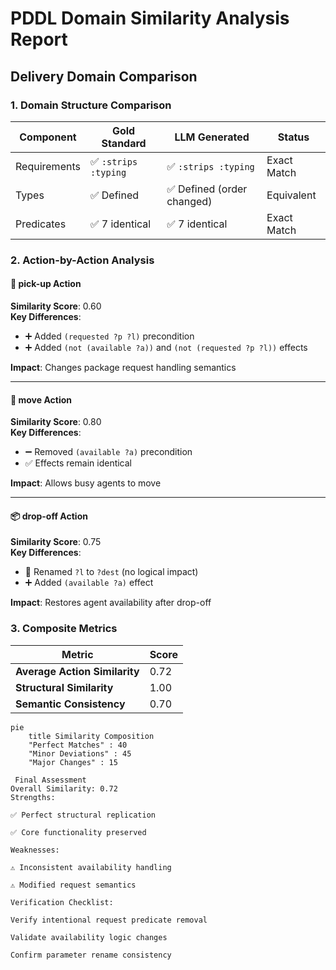 # PDDL Domain Similarity Analysis Report
## Delivery Domain Comparison

### 1. Domain Structure Comparison
| Component          | Gold Standard | LLM Generated | Status       |
|--------------------|---------------|---------------|--------------|
| Requirements       | ✅ `:strips :typing` | ✅ `:strips :typing` | Exact Match |
| Types              | ✅ Defined    | ✅ Defined (order changed) | Equivalent |
| Predicates         | ✅ 7 identical | ✅ 7 identical | Exact Match |

### 2. Action-by-Action Analysis

#### 🧰 pick-up Action
**Similarity Score**: 0.60  
**Key Differences**:
- ➕ Added `(requested ?p ?l)` precondition
- ➕ Added `(not (available ?a))` and `(not (requested ?p ?l))` effects

**Impact**: Changes package request handling semantics

---

#### 🚛 move Action  
**Similarity Score**: 0.80  
**Key Differences**:
- ➖ Removed `(available ?a)` precondition
- ✅ Effects remain identical

**Impact**: Allows busy agents to move

---

#### 📦 drop-off Action
**Similarity Score**: 0.75  
**Key Differences**:
- 🔄 Renamed `?l` to `?dest` (no logical impact)
- ➕ Added `(available ?a)` effect

**Impact**: Restores agent availability after drop-off

### 3. Composite Metrics

| Metric                | Score |
|-----------------------|-------|
| **Average Action Similarity** | 0.72 |
| **Structural Similarity** | 1.00 |
| **Semantic Consistency** | 0.70 |

```mermaid
pie
    title Similarity Composition
    "Perfect Matches" : 40
    "Minor Deviations" : 45
    "Major Changes" : 15

 Final Assessment
Overall Similarity: 0.72
Strengths:

✅ Perfect structural replication

✅ Core functionality preserved

Weaknesses:

⚠️ Inconsistent availability handling

⚠️ Modified request semantics

Verification Checklist:

Verify intentional request predicate removal

Validate availability logic changes

Confirm parameter rename consistency